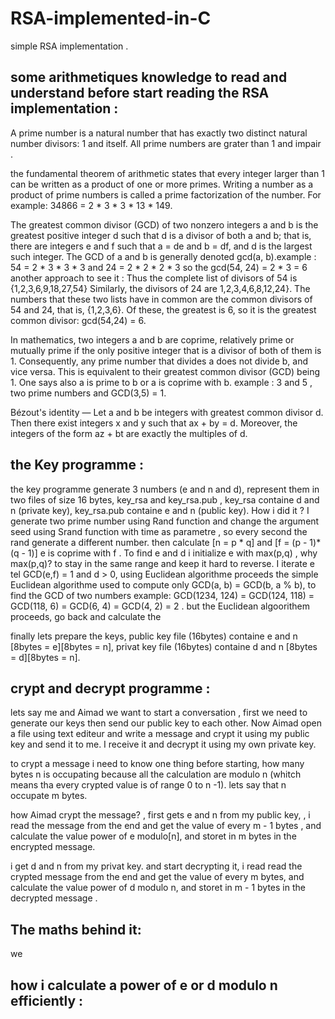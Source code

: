 # RSA-implemented-in-C
simple RSA implementation .

## some arithmetiques knowledge to read and understand before start reading the RSA implementation :
A prime number is a natural number that has exactly two distinct natural number divisors: 1 and itself. All prime numbers are grater than 1 and impair .

the fundamental theorem of arithmetic states that every integer larger than 1 can be written as a product of one or more primes. Writing a number as a product of prime numbers is called a prime factorization of the number. For example: 34866 = 2 * 3 * 3 * 13 * 149.

The greatest common divisor (GCD) of two nonzero integers a and b is the greatest positive integer d such that d is a divisor of both a and b; that is, there are integers e and f such that a = de and b = df, and d is the largest such integer. The GCD of a and b is generally denoted gcd(a, b).example :
54 = 2 * 3 * 3 * 3 and 24 = 2 * 2 * 2 * 3 so the gcd(54, 24) = 2 * 3 = 6
another approach to see it :
Thus the complete list of divisors of 54 is {1,2,3,6,9,18,27,54} Similarly, the divisors of 24 are 1,2,3,4,6,8,12,24}. The numbers that these two lists have in common are the common divisors of 54 and 24, that is, {1,2,3,6}.
Of these, the greatest is 6, so it is the greatest common divisor: gcd(54,24) = 6.

In mathematics, two integers a and b are coprime, relatively prime or mutually prime if the only positive integer that is a divisor of both of them is 1. Consequently, any prime number that divides a does not divide b, and vice versa. This is equivalent to their greatest common divisor (GCD) being 1. One says also a is prime to b or a is coprime with b. example :
3 and 5 , two prime numbers and GCD(3,5) = 1.

Bézout's identity — Let a and b be integers with greatest common divisor d. Then there exist integers x and y such that ax + by = d. Moreover, the integers of the form az + bt are exactly the multiples of d.

## the Key programme :
the key programme generate 3 numbers (e and n and d), represent them in two files of size 16 bytes, key_rsa and key_rsa.pub , key_rsa containe d and n (private key), key_rsa.pub containe e and n (public key). 
How i did it ?
I generate two prime number using Rand function and change the argument seed using Srand function with time as parametre , so every second the rand generate a different number.
then calculate [n = p * q] and [f = (p - 1)*(q - 1)]
e is coprime with f . To find e and d i initialize e with max(p,q) , why max(p,q)? to stay in the same range and keep it hard to reverse. I iterate e tel GCD(e,f) = 1 and d > 0,  using Euclidean algorithme proceeds
the simple Euclidean algorithme used to compute only GCD(a, b) = GCD(b, a % b), to find the GCD of two numbers example:
GCD(1234, 124) = GCD(124, 118) = GCD(118, 6) = GCD(6, 4) = GCD(4, 2) = 2 .
but the Euclidean algoorithem proceeds, go back and calculate the 


finally lets prepare the keys, public key file (16bytes) containe e and n [8bytes = e][8bytes = n], 
                              privat key file (16bytes) containe d and n [8bytes = d][8bytes = n].

## crypt and decrypt programme : 
lets say me and Aimad we want to start a conversation , first we need to generate our keys then send our public key to each other. 
Now Aimad open a file using text editeur and write a message and crypt it using my public key and send it to me.
I receive it and decrypt it using my own private key.

to crypt a message i need to know one thing before starting, how many bytes n is occupating because all the calculation are modulo n (whitch means tha every crypted value is of range 0 to n -1). lets say that n occupate m bytes.

how Aimad crypt the message? , first gets e and n from my public key, , i read the message from the end and get the value of every m - 1 bytes , and calculate the value power of e modulo[n], and storet in m bytes in the encrypted message.

i get d and n from my privat key. and start decrypting it, i read read the crypted message from the end and get the value of every m bytes, and calculate the value power of d modulo n, and storet in m - 1 bytes in the decrypted message .

## The maths behind it:
  we 


## how i calculate a power of e or d modulo n efficiently :




